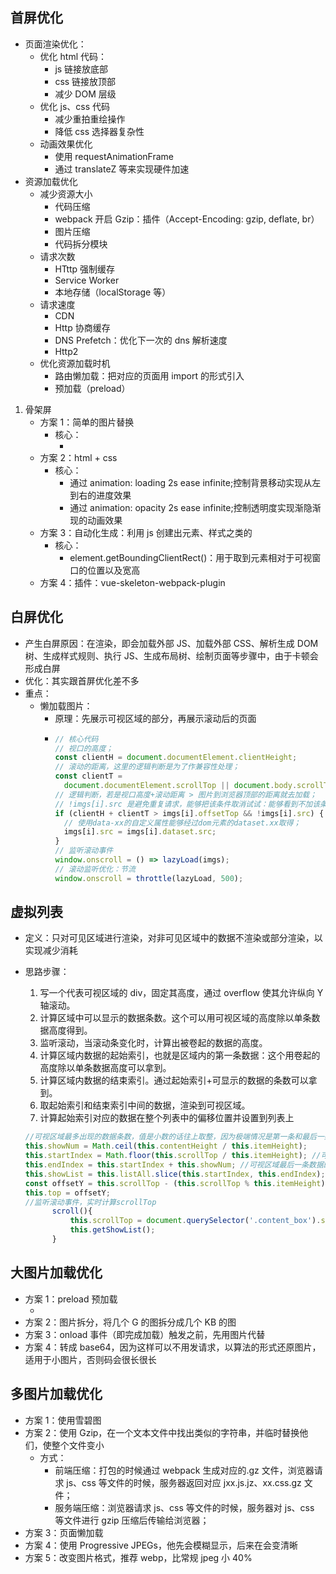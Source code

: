 ## 首屏优化

- 页面渲染优化：
  - 优化 html 代码：
    - js 链接放底部
    - css 链接放顶部
    - 减少 DOM 层级
  - 优化 js、css 代码
    - 减少重拍重绘操作
    - 降低 css 选择器复杂性
  - 动画效果优化
    - 使用 requestAnimationFrame
    - 通过 translateZ 等来实现硬件加速
- 资源加载优化
  - 减少资源大小
    - 代码压缩
    - webpack 开启 Gzip：插件（Accept-Encoding: gzip, deflate, br）
    - 图片压缩
    - 代码拆分模块
  - 请求次数
    - HTttp 强制缓存
    - Service Worker
    - 本地存储（localStorage 等）
  - 请求速度
    - CDN
    - Http 协商缓存
    - DNS Prefetch：优化下一次的 dns 解析速度
    - Http2
  - 优化资源加载时机
    - 路由懒加载：把对应的页面用 import 的形式引入
    - 预加载（preload）

1. 骨架屏
   - 方案 1：简单的图片替换
     - 核心：
       - <link rel='preload' as='image' href='https://...'>
   - 方案 2：html + css
     - 核心：
       - 通过 animation: loading 2s ease infinite;控制背景移动实现从左到右的进度效果
       - 通过 animation: opacity 2s ease infinite;控制透明度实现渐隐渐现的动画效果
   - 方案 3：自动化生成：利用 js 创建出元素、样式之类的
     - 核心：
       - element.getBoundingClientRect()：用于取到元素相对于可视窗口的位置以及宽高
   - 方案 4：插件：vue-skeleton-webpack-plugin

## 白屏优化

- 产生白屏原因：在渲染，即会加载外部 JS、加载外部 CSS、解析生成 DOM 树、生成样式规则、执行 JS、生成布局树、绘制页面等步骤中，由于卡顿会形成白屏
- 优化：其实跟首屏优化差不多
- 重点：
  - 懒加载图片：
    - 原理：先展示可视区域的部分，再展示滚动后的页面
    - ```js
      // 核心代码
      // 视口的高度；
      const clientH = document.documentElement.clientHeight;
      // 滚动的距离，这里的逻辑判断是为了作兼容性处理；
      const clientT =
        document.documentElement.scrollTop || document.body.scrollTop;
      // 逻辑判断，若是视口高度+滚动距离 > 图片到浏览器顶部的距离就去加载；
      // !imgs[i].src 是避免重复请求，能够把该条件取消试试：能够看到不加该条件的话往回滚动就会重复请求；
      if (clientH + clientT > imgs[i].offsetTop && !imgs[i].src) {
        // 使用data-xx的自定义属性能够经过dom元素的dataset.xx取得；
        imgs[i].src = imgs[i].dataset.src;
      }
      // 监听滚动事件
      window.onscroll = () => lazyLoad(imgs);
      // 滚动监听优化：节流
      window.onscroll = throttle(lazyLoad, 500);
      ```

## 虚拟列表

- 定义：只对可见区域进行渲染，对非可见区域中的数据不渲染或部分渲染，以实现减少消耗
- 思路步骤：

  1. 写一个代表可视区域的 div，固定其高度，通过 overflow 使其允许纵向 Y 轴滚动。
  2. 计算区域中可以显示的数据条数。这个可以用可视区域的高度除以单条数据高度得到。
  3. 监听滚动，当滚动条变化时，计算出被卷起的数据的高度。
  4. 计算区域内数据的起始索引，也就是区域内的第一条数据：这个用卷起的高度除以单条数据高度可以拿到。
  5. 计算区域内数据的结束索引。通过起始索引+可显示的数据的条数可以拿到。
  6. 取起始索引和结束索引中间的数据，渲染到可视区域。
  7. 计算起始索引对应的数据在整个列表中的偏移位置并设置到列表上

  ```js
  //可视区域最多出现的数据条数，值是小数的话往上取整，因为极端情况是第一条和最后一条都只显示一部分
  this.showNum = Math.ceil(this.contentHeight / this.itemHeight);
  this.startIndex = Math.floor(this.scrollTop / this.itemHeight); //可视区域第一条数据的索引
  this.endIndex = this.startIndex + this.showNum; //可视区域最后一条数据的后面那条数据的索引
  this.showList = this.listAll.slice(this.startIndex, this.endIndex); //可视区域显示的数据，即最后要渲染的数据。实际的数据索引是从this.startIndex到this.endIndex-1
  const offsetY = this.scrollTop - (this.scrollTop % this.itemHeight); //在这需要获得一个可以被itemHeight整除的数来作为item的偏移量，这样随机滑动时第一条数据都是完整显示的
  this.top = offsetY;
  //监听滚动事件，实时计算scrollTop
        scroll(){
            this.scrollTop = document.querySelector('.content_box').scrollTop;  //element.scrollTop方法可以获取到卷起的高度
            this.getShowList();
        }
  ```

## 大图片加载优化

- 方案 1：preload 预加载
  - <link ref='preload' href='./img...' as='image'>
- 方案 2：图片拆分，将几个 G 的图拆分成几个 KB 的图
- 方案 3：onload 事件（即完成加载）触发之前，先用图片代替
- 方案 4：转成 base64，因为这样可以不用发请求，以算法的形式还原图片，适用于小图片，否则码会很长很长

## 多图片加载优化

- 方案 1：使用雪碧图
- 方案 2：使用 Gzip，在一个文本文件中找出类似的字符串，并临时替换他们，使整个文件变小
  - 方式：
    - 前端压缩：打包的时候通过 webpack 生成对应的.gz 文件，浏览器请求 js、css 等文件的时候，服务器返回对应 jxx.js.jz、xx.css.gz 文件；
    - 服务端压缩：浏览器请求 js、css 等文件的时候，服务器对 js、css 等文件进行 gzip 压缩后传输给浏览器；
- 方案 3：页面懒加载
- 方案 4：使用 Progressive JPEGs，他先会模糊显示，后来在会变清晰
- 方案 5：改变图片格式，推荐 webp，比常规 jpeg 小 40%
